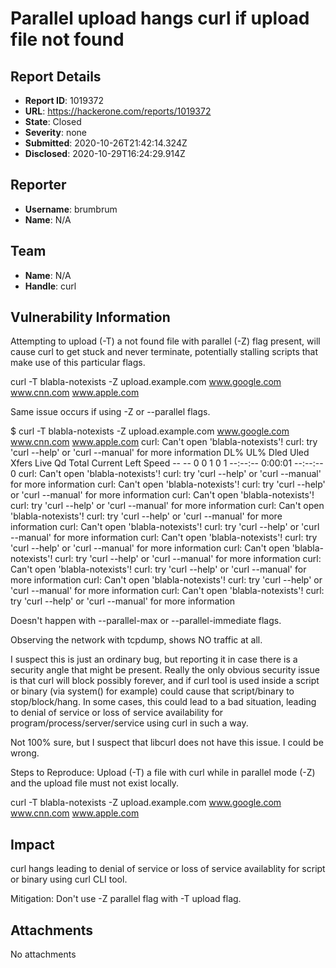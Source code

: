 # Parallel upload hangs curl if upload file not found

## Report Details
- **Report ID**: 1019372
- **URL**: https://hackerone.com/reports/1019372
- **State**: Closed
- **Severity**: none
- **Submitted**: 2020-10-26T21:42:14.324Z
- **Disclosed**: 2020-10-29T16:24:29.914Z

## Reporter
- **Username**: brumbrum
- **Name**: N/A

## Team
- **Name**: N/A
- **Handle**: curl

## Vulnerability Information
Attempting to upload (-T) a not found file with parallel (-Z) flag present, will cause curl to get stuck and never terminate, potentially stalling scripts that make use of this particular flags. 

curl -T blabla-notexists -Z upload.example.com www.google.com www.cnn.com www.apple.com


Same issue occurs if using -Z or --parallel flags.


$ curl -T blabla-notexists -Z upload.example.com www.google.com www.cnn.com www.apple.com
curl: Can't open 'blabla-notexists'!
curl: try 'curl --help' or 'curl --manual' for more information
DL% UL%  Dled  Uled  Xfers  Live   Qd Total     Current  Left    Speed
--  --      0     0     1     0     1 --:--:--  0:00:01 --:--:--     0      curl: Can't open 'blabla-notexists'!
curl: try 'curl --help' or 'curl --manual' for more information
curl: Can't open 'blabla-notexists'!
curl: try 'curl --help' or 'curl --manual' for more information
curl: Can't open 'blabla-notexists'!
curl: try 'curl --help' or 'curl --manual' for more information
curl: Can't open 'blabla-notexists'!
curl: try 'curl --help' or 'curl --manual' for more information
curl: Can't open 'blabla-notexists'!
curl: try 'curl --help' or 'curl --manual' for more information
curl: Can't open 'blabla-notexists'!
curl: try 'curl --help' or 'curl --manual' for more information
curl: Can't open 'blabla-notexists'!
curl: try 'curl --help' or 'curl --manual' for more information
curl: Can't open 'blabla-notexists'!
curl: try 'curl --help' or 'curl --manual' for more information
curl: Can't open 'blabla-notexists'!
curl: try 'curl --help' or 'curl --manual' for more information
curl: Can't open 'blabla-notexists'!
curl: try 'curl --help' or 'curl --manual' for more information



Doesn't happen with --parallel-max or --parallel-immediate flags.

Observing the network with tcpdump, shows NO traffic at all.


I suspect this is just an ordinary bug, but reporting it in case there is a security angle that might be present. Really the only obvious security issue is that curl will block possibly forever, and if curl tool is used inside a script or binary (via system() for example) could cause that script/binary to stop/block/hang.  In some cases, this could lead to a bad situation, leading to denial of service or loss of service availability for program/process/server/service using curl in such a way.

Not 100% sure, but I suspect that libcurl does not have this issue.  I could be wrong.


Steps to Reproduce:
Upload (-T) a file with curl while in parallel mode (-Z) and the upload file must not exist locally.

curl -T blabla-notexists -Z upload.example.com www.google.com www.cnn.com www.apple.com

## Impact

curl hangs leading to denial of service or loss of service availablity for script or binary using curl CLI tool.


Mitigation:
Don't use -Z parallel flag with -T upload flag.

## Attachments
No attachments
